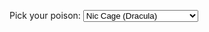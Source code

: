 <!DOCTYPE html>
<html lang="en">
<head>
  <meta charset="UTF-8">
  <meta name="viewport" content="width=device-width, initial-scale=1.0">
  <title>ininteligible</title>
  <style>
	:root {
	  --bg-color: #0c295e; /* Nuevo color de fondo azul */
	  --text-color: #f8f8f2;
	  --link-color: #00a8e8; /* Nuevo color de enlace azul */
	  --sepia-color: #c0c090;
	  --blue-theme-color: #3a86ff; /* Nuevo tono de azul */
	}

	body {
	  background-color: var(--bg-color);
	  color: var(--text-color);
	  font-family: Arial, sans-serif;
	  transition: background-color 0.5s, color 0.5s;
	}

	a {
	  color: var(--link-color);
	}

	/* Resto de estilos... */

	/* Nueva opción de tema */
	@media (prefers-color-scheme: dark) {
	  :root {
		--bg-color: #05264c;
		--text-color: #f8f8f2;
		--link-color: #00a8e8;
		--sepia-color: #c0c090;
		--blue-theme-color: #3a86ff;
	  }
	}

	/* Aplicar tema por defecto al cargar la página */
	:root {
	  --bg-color: var(--blue-theme-color);
	  --text-color: #f8f8f2;
	  --link-color: #00a8e8;
	  --sepia-color: #c0c090;
	}
  </style>
</head>

<body>
  <!-- Resto del contenido de la página... -->

  <label for="theme-select">Pick your poison:</label>
  <select id="theme-select">
	<option value="dark">Nic Cage (Dracula)</option>
	<option value="light">Light</option>
	<option value="sepia">Sepia</option>
	<option value="blue">The Ghost of Billy Royalton</option>
  </select>

  <!-- Resto del script... -->
</body>
</html>
